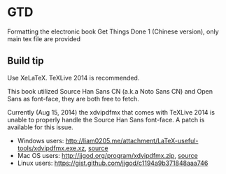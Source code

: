 GTD
===

Formatting the electronic book Get Things Done 1 (Chinese version), only main tex file are provided


Build tip
---------
Use XeLaTeX. TeXLive 2014 is recommended.

This book utilized Source Han Sans CN (a.k.a Noto Sans CN) and Open Sans as font-face, they are both free to fetch.

Currently (Aug 15, 2014) the xdvipdfmx that comes with TeXLive 2014 is unable to properly handle the Source Han Sans font-face. A patch is available for this issue.

- Windows users: http://liam0205.me/attachment/LaTeX-useful-tools/xdvipdfmx.exe.xz, [source](http://zhuanlan.zhihu.com/LaTeX/19807782)
- Mac OS users: http://jjgod.org/program/xdvipdfmx.zip, [source](http://www.zhihu.com/question/24535443)
- Linux users: https://gist.github.com/jjgod/c1194a9b371848aaa746